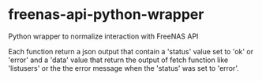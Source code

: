 # freenas-api-python-wrapper
Python wrapper to normalize interaction with FreeNAS API

Each function return a json output that contain a 'status' value set to 'ok' or 'error' and a 'data' value that return the output of fetch function like 'listusers' or the the error message when the 'status' was set to 'error'.
